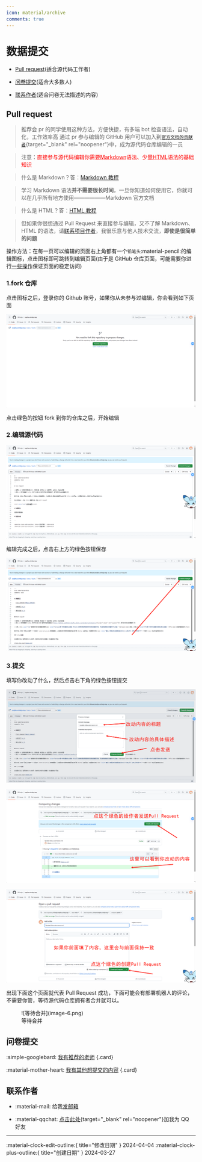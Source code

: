```yaml
---
icon: material/archive
comments: true
---
```


# 数据提交

- [Pull request](#pull-request)(适合源代码工作者)

- [问卷提交](#_2)(适合大多数人)

- [联系作者](#_3)(适合问卷无法描述的内容)

## Pull request

> 推荐会 pr 的同学使用这种方法，方便快捷，有多端 bot 检查语法，自动化，工作效率高
> 通过 pr 参与编辑的 GitHub 用户可以加入到[`官方文档的贡献者`](https://github.com/W1ndys/ezqfnu.w1ndys.top/graphs/contributors/){target="\_blank" rel="noopener"}中，成为源代码仓库编辑的一员

> 注意：<font color="red">直接参与源代码编辑你需要<abbr title="Markdown是一种轻量级标记语言，它允许人们使用易读易写的纯文本格式编写文档，然后转换成格式丰富的HTML页面。">Markdown</abbr>语法、少量<abbr title="HTML是一种用于创建网页的标准标记语言。">HTML</abbr>语法的基础知识</font>

> 什么是 Markdown？答：[Markdown 教程](https://markdown.com.cn/)

> 学习 Markdown 语法<strong>并不需要很长时间</strong>，一旦你知道如何使用它，你就可以在几乎所有地方使用——————Markdown 官方文档

> 什么是 HTML？答：[HTML 教程](https://www.w3school.com.cn/html/index.asp)

> 但如果你很想通过 Pull Request 来直接参与编辑，又不了解 Markdown、HTML 的语法，请[联系项目作者](#_3)，我很乐意与他人技术交流，<strong>即使是很简单的问题</strong>

操作方法：在每一页可以编辑的页面右上角都有一个`铅笔头`:material-pencil:的编辑图标，点击图标即可跳转到编辑页面(由于是 GitHub 仓库页面，可能需要你进行<abbr title="魔法，更通俗来说就是加速访问Github的工具，这种工具叫做VPN">一些操作</abbr>保证页面的稳定访问)

### 1.fork 仓库

点击图标之后，登录你的 Github 账号，如果你从未参与过编辑，你会看到如下页面

![fork the repo](image.png)

点击绿色的按钮 fork 到你的仓库之后，开始编辑

### 2.编辑源代码

![源代码页面](image-1.png)

编辑完成之后，点击右上方的绿色按钮保存

![编辑完成](image-2.png)

### 3.提交

填写你改动了什么，然后点击右下角的绿色按钮提交

![改动描述](image-3.png)

![继续Pull Request](image-4.png)

![继续](image-5.png)

出现下面这个页面就代表 Pull Request 成功，下面可能会有部署机器人的评论，不需要你管，等待源代码仓库拥有者合并就可以。

<figure markdown="span">
    ![等待合并](image-6.png)
    <figcaption>等待合并</figcaption>
</figure>

## 问卷提交

<div class="grid cards" markdown>

:simple-googlebard: [我有推荐的老师](https://wj.qq.com/s2/12987247/cca3/)
{.card}

:material-mother-heart: [我有其他想提交的内容](https://wj.qq.com/s2/14427061/19b8/)
{.card}

</div>

## 联系作者

<div class="grid cards" markdown>

- :material-mail: 给我[发邮箱](mailto:w1ndys@outlook.com)

- :material-qqchat: [点击此处](https://qm.qq.com/q/jxkXeydtoA){target="\_blank" rel="noopener"}加我为 QQ 好友

</div>

---

:material-clock-edit-outline:{ title="修改日期" } 2024-04-04
:material-clock-plus-outline:{ title="创建日期" } 2024-03-27
